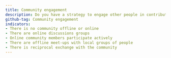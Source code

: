 ```yaml
---
title: Community engagement
description: Do you have a strategy to engage other people in contributing actively to your project?  <br> The more you engage people in your project, online or in person, the easier you will be able to scale and increase your impact. The interaction of groups of people and organisations is essential to developing your project, and you need a plan to engage those people. 
github-tag: Community engagement
indicators:
- There is no community offline or online
- There are online discussions groups
- Online community members participate actively 
- There are offline meet-ups with local groups of people
- There is reciprocal exchange with the community
---
```


